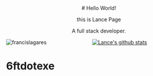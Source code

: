 <div align="center">
# Hello World! 
  
this is Lance Page

A full stack developer.

<a>
<img align="left" src="https://github-readme-stats.vercel.app/api/top-langs/?username=6ftdotexe&theme=dark&hide=html,dockerfile" alt="francislagares" />
</a>

[![Lance's github stats](https://github-readme-stats.vercel.app/api?username=6ftdotexe&show_icons=true&theme=radical)](https://github.com/anuraghazra/github-readme-stats)

</div>


# 6ftdotexe
